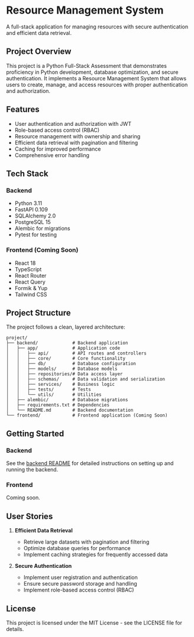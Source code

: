# Resource Management System

A full-stack application for managing resources with secure authentication and efficient data retrieval.

## Project Overview

This project is a Python Full-Stack Assessment that demonstrates proficiency in Python development, database optimization, and secure authentication. It implements a Resource Management System that allows users to create, manage, and access resources with proper authentication and authorization.

## Features

- User authentication and authorization with JWT
- Role-based access control (RBAC)
- Resource management with ownership and sharing
- Efficient data retrieval with pagination and filtering
- Caching for improved performance
- Comprehensive error handling

## Tech Stack

### Backend
- Python 3.11
- FastAPI 0.109
- SQLAlchemy 2.0
- PostgreSQL 15
- Alembic for migrations
- Pytest for testing

### Frontend (Coming Soon)
- React 18
- TypeScript
- React Router
- React Query
- Formik & Yup
- Tailwind CSS

## Project Structure

The project follows a clean, layered architecture:

```
project/
├── backend/             # Backend application
│   ├── app/             # Application code
│   │   ├── api/         # API routes and controllers
│   │   ├── core/        # Core functionality
│   │   ├── db/          # Database configuration
│   │   ├── models/      # Database models
│   │   ├── repositories/# Data access layer
│   │   ├── schemas/     # Data validation and serialization
│   │   ├── services/    # Business logic
│   │   ├── tests/       # Tests
│   │   └── utils/       # Utilities
│   ├── alembic/         # Database migrations
│   ├── requirements.txt # Dependencies
│   └── README.md        # Backend documentation
└── frontend/            # Frontend application (Coming Soon)
```

## Getting Started

### Backend

See the [backend README](backend/README.md) for detailed instructions on setting up and running the backend.

### Frontend

Coming soon.

## User Stories

1. **Efficient Data Retrieval**
   - Retrieve large datasets with pagination and filtering
   - Optimize database queries for performance
   - Implement caching strategies for frequently accessed data

2. **Secure Authentication**
   - Implement user registration and authentication
   - Ensure secure password storage and handling
   - Implement role-based access control (RBAC)

## License

This project is licensed under the MIT License - see the LICENSE file for details.
